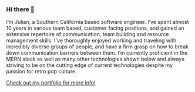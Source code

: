 ### Hi there 👋

I’m Julian, a Southern California based software engineer. I’ve spent almost 10 years in various team based, customer facing positions, and gained an extensive repertoire of communication, team building and resource management skills. I’ve thoroughly enjoyed working and traveling with incredibly diverse groups of people, and have a firm grasp on how to break down communication barriers between them. I’m currently proficient in the MERN stack as well as many other technologies shown below and always striving to be on the cutting edge of current technologies despite my passion for retro pop culture.

<a href="julianbeard.codes" target="_blank">Check out my portfolio for more info!</a>
